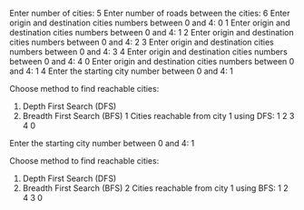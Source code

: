 Enter number of cities: 5
Enter number of roads between the cities: 6
Enter origin and destination cities numbers between 0 and 4: 0 1
Enter origin and destination cities numbers between 0 and 4: 1 2
Enter origin and destination cities numbers between 0 and 4: 2 3
Enter origin and destination cities numbers between 0 and 4: 3 4
Enter origin and destination cities numbers between 0 and 4: 4 0
Enter origin and destination cities numbers between 0 and 4: 1 4
Enter the starting city number between 0 and 4: 1

Choose method to find reachable cities:
1. Depth First Search (DFS)
2. Breadth First Search (BFS)
1
Cities reachable from city 1 using DFS:
1 2 3 4 0 


Enter the starting city number between 0 and 4: 1

Choose method to find reachable cities:
1. Depth First Search (DFS)
2. Breadth First Search (BFS)
2
Cities reachable from city 1 using BFS:
1 2 4 3 0 
